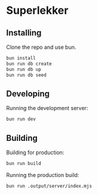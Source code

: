 # Superlekker


## Installing

Clone the repo and use bun.
```bash
bun install
bun run db create
bun run db up
bun run db seed
```

## Developing

Running the development server:

```bash
bun run dev
```

## Building

Building for production:
```bash
bun run build
```

Running the production build:

```bash
bun run .output/server/index.mjs
```